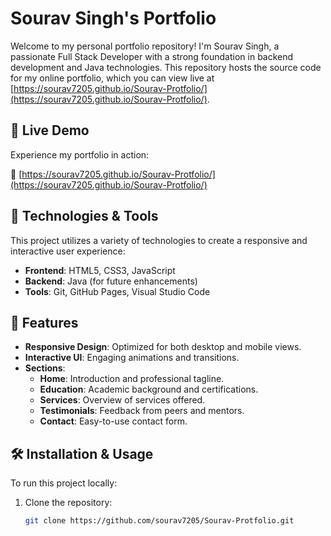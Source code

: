 # Sourav Singh's Portfolio

Welcome to my personal portfolio repository! I'm Sourav Singh, a passionate Full Stack Developer with a strong foundation in backend development and Java technologies. This repository hosts the source code for my online portfolio, which you can view live at [https://sourav7205.github.io/Sourav-Protfolio/](https://sourav7205.github.io/Sourav-Protfolio/).

## 📸 Live Demo

Experience my portfolio in action:

🔗 [https://sourav7205.github.io/Sourav-Protfolio/](https://sourav7205.github.io/Sourav-Protfolio/)

## 🧰 Technologies & Tools

This project utilizes a variety of technologies to create a responsive and interactive user experience:

- **Frontend**: HTML5, CSS3, JavaScript
- **Backend**: Java (for future enhancements)
- **Tools**: Git, GitHub Pages, Visual Studio Code

## 🚀 Features

- **Responsive Design**: Optimized for both desktop and mobile views.
- **Interactive UI**: Engaging animations and transitions.
- **Sections**:
  - **Home**: Introduction and professional tagline.
  - **Education**: Academic background and certifications.
  - **Services**: Overview of services offered.
  - **Testimonials**: Feedback from peers and mentors.
  - **Contact**: Easy-to-use contact form.

## 🛠️ Installation & Usage

To run this project locally:

1. Clone the repository:

   ```bash
   git clone https://github.com/sourav7205/Sourav-Protfolio.git
